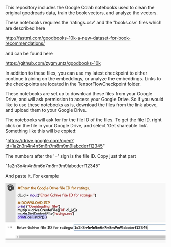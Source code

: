 This repository includes the Google Colab notebooks used to clean the original goodreads data, train the book vectors, and analyze the vectors. 

These notebooks requires the 'ratings.csv' and the 'books.csv' files which are described here

http://fastml.com/goodbooks-10k-a-new-dataset-for-book-recommendations/

and can be found here

https://github.com/zygmuntz/goodbooks-10k

In addition to these files, you can use my latest checkpoint to either continue training on the embeddings, or analyze the embeddings. Links to the checkpoints 
are located in the TensorFlowCheckpoint folder. 

These notebooks are set up to download these files from your Google Drive, and will ask permission to access your Google Drive. So if you would 
like to use these notebooks as is, download the files from the link above, and upload them to your Google Drive. 

The notebooks will ask for for the file ID of the files. To get the file ID, right click on the file in your Google Drive, and select 'Get shareable link'. Something like
this will be copied: 

"https://drive.google.com/open?id=1a2n3n4n4n5m6n7m8m9m9labcderf12345"

The numbers after the '=' sign is the file ID. Copy just that part 

"1a2n3n4n4n5m6n7m8m9m9labcderf12345"

And paste it. For example

![alt text](Images/Example1.JPG)
